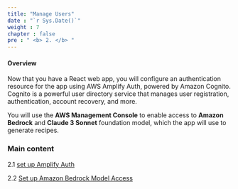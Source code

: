 ```yaml
---
title: "Manage Users"
date : "`r Sys.Date()`"
weight : 7
chapter : false
pre : " <b> 2. </b> "
---
```

#### Overview
Now that you have a React web app, you will configure an authentication resource for the app using AWS Amplify Auth, powered by Amazon Cognito. Cognito is a powerful user directory service that manages user registration, authentication, account recovery, and more.

You will use the **AWS Management Console** to enable access to **Amazon Bedrock** and **Claude 3 Sonnet** foundation model, which the app will use to generate recipes.
### Main content

2.1 [set up Amplify Auth](2.1-setup-amplify-auth)

2.2 [Set up Amazon Bedrock Model Access](2.2-setup-bedrock)